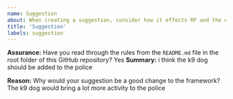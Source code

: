 ```yaml
---
name: Suggestion
about: When creating a suggestion, consider how it effects RP and the economy.
title: 'Suggestion'
labels: suggestion
---
```


**Assurance:**
Have you read through the rules from the `README.md` file in the root folder of this GitHub repository?
Yes
**Summary:**
i think the k9 dog should be added to the police

**Reason:**
Why would your suggestion be a good change to the framework?
The k9 dog would bring a lot more activity to the police
